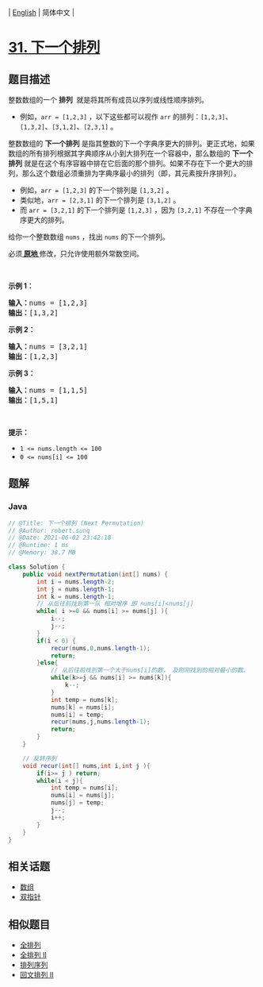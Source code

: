 
| [English](README_EN.md) | 简体中文 |

# [31. 下一个排列](https://leetcode.cn//problems/next-permutation/)

## 题目描述

<p>整数数组的一个 <strong>排列</strong>&nbsp; 就是将其所有成员以序列或线性顺序排列。</p>

<ul>
	<li>例如，<code>arr = [1,2,3]</code> ，以下这些都可以视作 <code>arr</code> 的排列：<code>[1,2,3]</code>、<code>[1,3,2]</code>、<code>[3,1,2]</code>、<code>[2,3,1]</code> 。</li>
</ul>

<p>整数数组的 <strong>下一个排列</strong> 是指其整数的下一个字典序更大的排列。更正式地，如果数组的所有排列根据其字典顺序从小到大排列在一个容器中，那么数组的 <strong>下一个排列</strong> 就是在这个有序容器中排在它后面的那个排列。如果不存在下一个更大的排列，那么这个数组必须重排为字典序最小的排列（即，其元素按升序排列）。</p>

<ul>
	<li>例如，<code>arr = [1,2,3]</code> 的下一个排列是 <code>[1,3,2]</code> 。</li>
	<li>类似地，<code>arr = [2,3,1]</code> 的下一个排列是 <code>[3,1,2]</code> 。</li>
	<li>而 <code>arr = [3,2,1]</code> 的下一个排列是 <code>[1,2,3]</code> ，因为 <code>[3,2,1]</code> 不存在一个字典序更大的排列。</li>
</ul>

<p>给你一个整数数组 <code>nums</code> ，找出 <code>nums</code> 的下一个排列。</p>

<p>必须<strong><a href="https://baike.baidu.com/item/%E5%8E%9F%E5%9C%B0%E7%AE%97%E6%B3%95" target="_blank"> 原地 </a></strong>修改，只允许使用额外常数空间。</p>

<p>&nbsp;</p>

<p><strong>示例 1：</strong></p>

<pre>
<strong>输入：</strong>nums = [1,2,3]
<strong>输出：</strong>[1,3,2]
</pre>

<p><strong>示例 2：</strong></p>

<pre>
<strong>输入：</strong>nums = [3,2,1]
<strong>输出：</strong>[1,2,3]
</pre>

<p><strong>示例 3：</strong></p>

<pre>
<strong>输入：</strong>nums = [1,1,5]
<strong>输出：</strong>[1,5,1]
</pre>

<p>&nbsp;</p>

<p><strong>提示：</strong></p>

<ul>
	<li><code>1 &lt;= nums.length &lt;= 100</code></li>
	<li><code>0 &lt;= nums[i] &lt;= 100</code></li>
</ul>


## 题解


### Java

```Java
// @Title: 下一个排列 (Next Permutation)
// @Author: robert.sunq
// @Date: 2021-06-02 23:42:18
// @Runtime: 1 ms
// @Memory: 38.7 MB

class Solution {
    public void nextPermutation(int[] nums) {
        int i = nums.length-2;
        int j = nums.length-1;
        int k = nums.length-1;
        // 从后往前找到第一队 相对增序 即 nums[i]<nums[j]
        while( i >=0 && nums[i] >= nums[j] ){
            i--;
            j--;
        }
        if(i < 0) {
            recur(nums,0,nums.length-1);
            return;
        }else{
            // 从后往前找到第一个大于nums[i]的数， 及刚刚找到的相对最小的数。
            while(k>=j && nums[i] >= nums[k]){
                k--;
            }
            int temp = nums[k];
            nums[k] = nums[i];
            nums[i] = temp; 
            recur(nums,j,nums.length-1);
            return;
        }
    }

    // 反转序列
    void recur(int[] nums,int i,int j ){
        if(i>= j ) return;
        while(i < j){
            int temp = nums[i];
            nums[i] = nums[j];
            nums[j] = temp;
            j--;
            i++;
        }
    }
}
```



## 相关话题

- [数组](https://leetcode.cn//tag/array)
- [双指针](https://leetcode.cn//tag/two-pointers)

## 相似题目


- [全排列](../permutations/README.md)
- [全排列 II](../permutations-ii/README.md)
- [排列序列](../permutation-sequence/README.md)
- [回文排列 II](../palindrome-permutation-ii/README.md)
